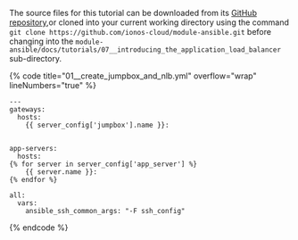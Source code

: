 The source files for this tutorial can be downloaded from its [GitHub repository](https://github.com/ionos-cloud/module-ansible/tree/master/docs/),or cloned into your current working directory using the command `git clone https://github.com/ionos-cloud/module-ansible.git` before changing into the `module-ansible/docs/tutorials/07__introducing_the_application_load_balancer` sub-directory.

{% code title="01__create_jumpbox_and_nlb.yml" overflow="wrap" lineNumbers="true" %}
```j2
---
gateways:
  hosts:
    {{ server_config['jumpbox'].name }}:


app-servers:
  hosts:
{% for server in server_config['app_server'] %}
    {{ server.name }}:
{% endfor %}

all:
  vars:
    ansible_ssh_common_args: "-F ssh_config"

```
{% endcode %}